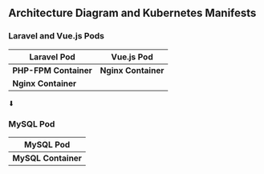 ## Architecture Diagram and Kubernetes Manifests

### Laravel and Vue.js Pods

| Laravel Pod           | Vue.js Pod          |
| --------------------- | ------------------- |
| **PHP-FPM Container** | **Nginx Container** |
| **Nginx Container**   |                     |

⬇

### MySQL Pod

| MySQL Pod           |
| ------------------- |
| **MySQL Container** |
